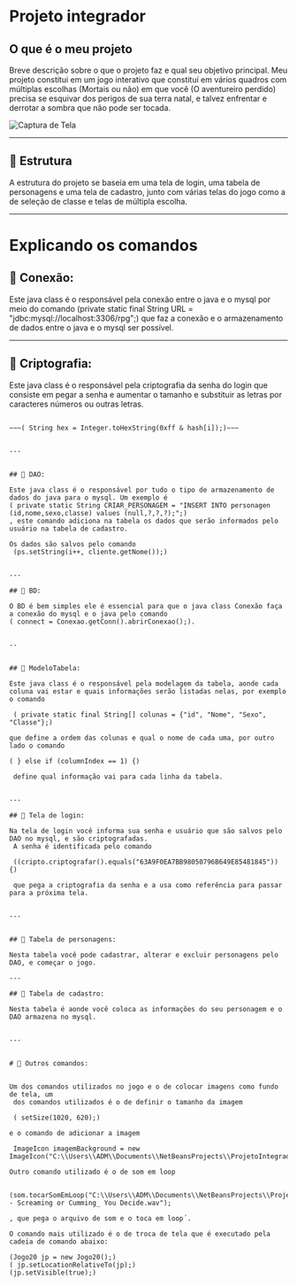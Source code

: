 # Projeto integrador


##  O que é o meu projeto

Breve descrição sobre o que o projeto faz e qual seu objetivo principal.
Meu projeto constitui em um jogo interativo que constituí em vários quadros
com múltiplas escolhas (Mortais ou não) em que você (O aventureiro perdido) precisa se esquivar dos perigos de sua terra natal,
e talvez enfrentar e derrotar a sombra que não pode ser tocada.

![Captura de Tela](link-para-uma-imagem-do-projeto.png)

---

## 📌 Estrutura 

A estrutura do projeto se baseia em uma tela de login, uma tabela de personagens e uma tela de cadastro,
junto com várias telas do jogo como a de seleção de classe e telas de múltipla escolha. 

---

# Explicando os comandos


## 📌 Conexão:

Este java class é o responsável pela conexão entre o java e o mysql por meio do comando 
(private static final String URL = "jdbc:mysql://localhost:3306/rpg";) 
que faz a conexão e o armazenamento de dados entre o java e o mysql ser possível.


---

## 📌 Criptografia: 

Este java class é o responsável pela criptografia da senha do login que consiste
em pegar a senha e aumentar o tamanho e substituir as letras por caracteres números ou outras letras. 

~~~(hexString = new StringBuilder(2 * hash.length);)~~~

~~~( String hex = Integer.toHexString(0xff & hash[i]);)~~~


---


## 📌 DAO:

Este java class é o responsável por tudo o tipo de armazenamento de dados do java para o mysql. Um exemplo é
( private static String CRIAR_PERSONAGEM = "INSERT INTO personagen (id,nome,sexo,classe) values (null,?,?,?);";)
, este comando adiciona na tabela os dados que serão informados pelo usuário na tabela de cadastro.

Os dados são salvos pelo comando
 (ps.setString(i++, cliente.getNome());)


---

## 📌 BD: 

O BD é bem simples ele é essencial para que o java class Conexão faça a conexão do mysql e o java pelo comando
( connect = Conexao.getConn().abrirConexao();).  


--


## 📌 ModeloTabela:

Este java class é o responsável pela modelagem da tabela, aonde cada coluna vai estar e quais informações serão listadas nelas, por exemplo o comando

 ( private static final String[] colunas = {"id", "Nome", "Sexo", "Classe"};)

que define a ordem das colunas e qual o nome de cada uma, por outro lado o comando

( } else if (columnIndex == 1) {)

 define qual informação vai para cada linha da tabela. 


---

## 📌 Tela de login: 

Na tela de login você informa sua senha e usuário que são salvos pelo DAO no mysql, e são criptografadas.
 A senha é identificada pelo comando

 ((cripto.criptografar().equals("63A9F0EA7BB98050796B649E85481845")) {)

 que pega a criptografia da senha e a usa como referência para passar para a próxima tela.


---


## 📌 Tabela de personagens:

Nesta tabela você pode cadastrar, alterar e excluir personagens pelo DAO, e começar o jogo.

---

## 📌 Tabela de cadastro:

Nesta tabela é aonde você coloca as informações do seu personagem e o DAO armazena no mysql.


---


# 📌 Outros comandos:


Um dos comandos utilizados no jogo e o de colocar imagens como fundo de tela, um
 dos comandos utilizados é o de definir o tamanho da imagem

 ( setSize(1020, 620);)

e o comando de adicionar a imagem

 ImageIcon imagemBackground = new ImageIcon("C:\\Users\\ADM\\Documents\\NetBeansProjects\\ProjetoIntegrador\\src\\Imagens\\morte.png");. 

Outro comando utilizado é o de som em loop

 (som.tocarSomEmLoop("C:\\Users\\ADM\\Documents\\NetBeansProjects\\ProjetoIntegrador\\src\\Sons\\Micolash - Screaming or Cumming_ You Decide.wav");

, que pega o arquivo de som e o toca em loop´. 

O comando mais utilizado é o de troca de tela que é executado pela cadeia de comando abaixo:

(Jogo20 jp = new Jogo20();)
( jp.setLocationRelativeTo(jp);)
(jp.setVisible(true);)




